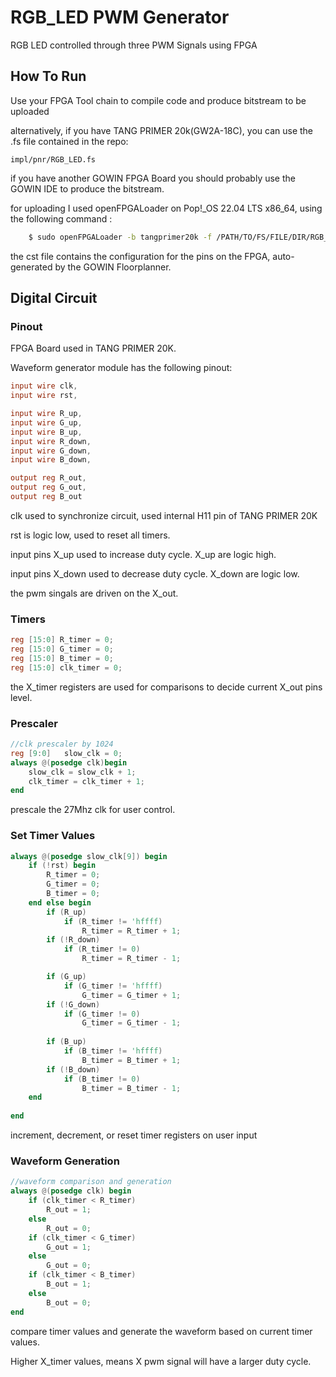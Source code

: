 # RGB_LED PWM Generator
RGB LED controlled through three PWM Signals using FPGA

## How To Run

Use your FPGA Tool chain to compile code and produce bitstream to be uploaded

alternatively, if you have TANG PRIMER 20k(GW2A-18C), you can use the .fs file contained in the repo:

    impl/pnr/RGB_LED.fs

if you have another GOWIN FPGA Board you should probably use the GOWIN IDE to produce the bitstream. 

for uploading I used openFPGALoader on Pop!_OS 22.04 LTS x86_64, using the following command :

```sh
    $ sudo openFPGALoader -b tangprimer20k -f /PATH/TO/FS/FILE/DIR/RGB_LED.fs --unprotect-flash -v
```
the cst file contains the configuration for the pins on the FPGA, auto-generated by the GOWIN Floorplanner.

## Digital Circuit
### Pinout
FPGA Board used in TANG PRIMER 20K.
    
Waveform generator module has the following pinout:

```verilog
input wire clk,
input wire rst,

input wire R_up,
input wire G_up,
input wire B_up,
input wire R_down,
input wire G_down,
input wire B_down,

output reg R_out,
output reg G_out,
output reg B_out
```

clk used to synchronize circuit, used internal H11 pin of TANG PRIMER 20K
    
rst is logic low, used to reset all timers.

input pins X_up used to increase duty cycle.
X_up are logic high.

input pins X_down used to decrease duty cycle.
X_down are logic low.

the pwm singals are driven on the X_out.
### Timers

```verilog
reg [15:0] R_timer = 0;
reg [15:0] G_timer = 0;
reg [15:0] B_timer = 0;
reg [15:0] clk_timer = 0;
```

the X_timer registers are used for comparisons to decide current X_out pins level.
### Prescaler
```verilog
//clk prescaler by 1024
reg [9:0]	slow_clk = 0;
always @(posedge clk)begin
	slow_clk = slow_clk + 1;
	clk_timer = clk_timer + 1;
end
```
prescale the 27Mhz clk for user control.
### Set Timer Values
```verilog
always @(posedge slow_clk[9]) begin
	if (!rst) begin
		R_timer = 0;
		G_timer = 0;
		B_timer = 0;
	end else begin
		if (R_up)
			if (R_timer != 'hffff)
				R_timer = R_timer + 1;
		if (!R_down)
			if (R_timer != 0)
				R_timer = R_timer - 1;

		if (G_up)
			if (G_timer != 'hffff)
				G_timer = G_timer + 1;
		if (!G_down)
			if (G_timer != 0)
				G_timer = G_timer - 1;
		
		if (B_up)
			if (B_timer != 'hffff)
				B_timer = B_timer + 1;
		if (!B_down)
			if (B_timer != 0)
				B_timer = B_timer - 1;
	end
	
end
```
increment, decrement, or reset timer registers on user input 
### Waveform Generation
```verilog
//waveform comparison and generation
always @(posedge clk) begin
	if (clk_timer < R_timer)
		R_out = 1;
	else
		R_out = 0;
	if (clk_timer < G_timer)
		G_out = 1;
	else
		G_out = 0;
	if (clk_timer < B_timer)
		B_out = 1;
	else
		B_out = 0;
end
```
compare timer values and generate the waveform based on current timer values.

Higher X_timer values, means X pwm signal will have a larger duty cycle.

    